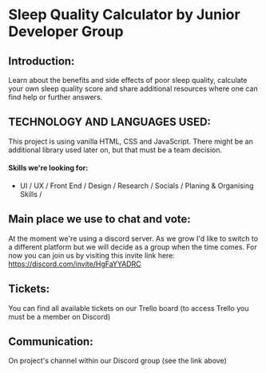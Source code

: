# Sleep Quality Calculator by Junior Developer Group

## Introduction:
Learn about the benefits and side effects of poor sleep quality, calculate your own sleep quality score and share additional resources where one can find help or further answers. 

## TECHNOLOGY AND LANGUAGES USED:
This project is using vanilla HTML, CSS and JavaScript. There might be an additional library used later on,  but that must be a team decision. 

#### Skills we're looking for:
- UI / UX / Front End / Design / Research / Socials / Planing & Organising Skills /

## Main place we use to chat and vote:

At the moment we're using a discord server. As we grow I'd like to switch to a different platform but we will decide as a group when the time comes. For now you can join us by visiting this invite link here: https://discord.com/invite/HgFaYYADRC

## Tickets:
You can find all available tickets on our Trello board
(to access Trello you must be a member on Discord)

## Communication: 
On project's channel within our Discord group
(see the link above)
